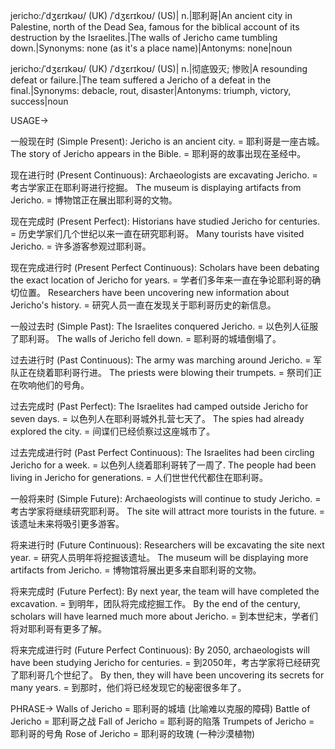 jericho:/ˈdʒɛrɪkəʊ/ (UK) /ˈdʒɛrɪkoʊ/ (US)| n.|耶利哥|An ancient city in Palestine, north of the Dead Sea, famous for the biblical account of its destruction by the Israelites.|The walls of Jericho came tumbling down.|Synonyms: none (as it's a place name)|Antonyms: none|noun

jericho:/ˈdʒɛrɪkəʊ/ (UK) /ˈdʒɛrɪkoʊ/ (US)| n.|彻底毁灭; 惨败|A resounding defeat or failure.|The team suffered a Jericho of a defeat in the final.|Synonyms: debacle, rout, disaster|Antonyms: triumph, victory, success|noun


USAGE->

一般现在时 (Simple Present):
Jericho is an ancient city. = 耶利哥是一座古城。
The story of Jericho appears in the Bible. = 耶利哥的故事出现在圣经中。

现在进行时 (Present Continuous):
Archaeologists are excavating Jericho. = 考古学家正在耶利哥进行挖掘。
The museum is displaying artifacts from Jericho. = 博物馆正在展出耶利哥的文物。

现在完成时 (Present Perfect):
Historians have studied Jericho for centuries. = 历史学家们几个世纪以来一直在研究耶利哥。
Many tourists have visited Jericho. = 许多游客参观过耶利哥。

现在完成进行时 (Present Perfect Continuous):
Scholars have been debating the exact location of Jericho for years. = 学者们多年来一直在争论耶利哥的确切位置。
Researchers have been uncovering new information about Jericho's history. = 研究人员一直在发现关于耶利哥历史的新信息。

一般过去时 (Simple Past):
The Israelites conquered Jericho. = 以色列人征服了耶利哥。
The walls of Jericho fell down. = 耶利哥的城墙倒塌了。

过去进行时 (Past Continuous):
The army was marching around Jericho. = 军队正在绕着耶利哥行进。
The priests were blowing their trumpets. = 祭司们正在吹响他们的号角。

过去完成时 (Past Perfect):
The Israelites had camped outside Jericho for seven days. = 以色列人在耶利哥城外扎营七天了。
The spies had already explored the city. = 间谍们已经侦察过这座城市了。

过去完成进行时 (Past Perfect Continuous):
The Israelites had been circling Jericho for a week. = 以色列人绕着耶利哥转了一周了.
The people had been living in Jericho for generations. = 人们世世代代都住在耶利哥。

一般将来时 (Simple Future):
Archaeologists will continue to study Jericho. = 考古学家将继续研究耶利哥。
The site will attract more tourists in the future. = 该遗址未来将吸引更多游客。

将来进行时 (Future Continuous):
Researchers will be excavating the site next year. = 研究人员明年将挖掘该遗址。
The museum will be displaying more artifacts from Jericho. = 博物馆将展出更多来自耶利哥的文物。

将来完成时 (Future Perfect):
By next year, the team will have completed the excavation. = 到明年，团队将完成挖掘工作。
By the end of the century, scholars will have learned much more about Jericho. = 到本世纪末，学者们将对耶利哥有更多了解。

将来完成进行时 (Future Perfect Continuous):
By 2050, archaeologists will have been studying Jericho for centuries. = 到2050年，考古学家将已经研究了耶利哥几个世纪了。
By then, they will have been uncovering its secrets for many years. = 到那时，他们将已经发现它的秘密很多年了。



PHRASE->
Walls of Jericho = 耶利哥的城墙 (比喻难以克服的障碍)
Battle of Jericho = 耶利哥之战
Fall of Jericho = 耶利哥的陷落
Trumpets of Jericho = 耶利哥的号角
Rose of Jericho = 耶利哥的玫瑰 (一种沙漠植物)
